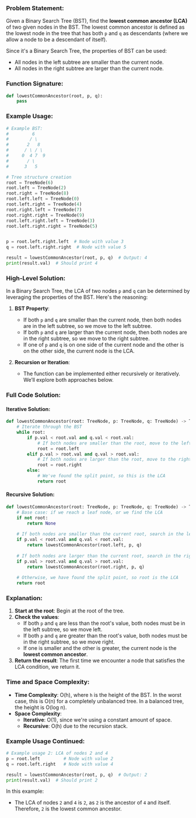 ### Problem Statement:

Given a Binary Search Tree (BST), find the **lowest common ancestor (LCA)** of two given nodes in the BST. The lowest common ancestor is defined as the lowest node in the tree that has both `p` and `q` as descendants (where we allow a node to be a descendant of itself).

Since it's a Binary Search Tree, the properties of BST can be used:
- All nodes in the left subtree are smaller than the current node.
- All nodes in the right subtree are larger than the current node.

### Function Signature:

```python
def lowestCommonAncestor(root, p, q):
    pass
```

### Example Usage:

```python
# Example BST:
#         6
#        / \
#       2   8
#      / \ / \
#     0  4 7  9
#       / \
#      3   5

# Tree structure creation
root = TreeNode(6)
root.left = TreeNode(2)
root.right = TreeNode(8)
root.left.left = TreeNode(0)
root.left.right = TreeNode(4)
root.right.left = TreeNode(7)
root.right.right = TreeNode(9)
root.left.right.left = TreeNode(3)
root.left.right.right = TreeNode(5)


p = root.left.right.left  # Node with value 3
q = root.left.right.right  # Node with value 5

result = lowestCommonAncestor(root, p, q)  # Output: 4
print(result.val)  # Should print 4
```

### High-Level Solution:

In a Binary Search Tree, the LCA of two nodes `p` and `q` can be determined by leveraging the properties of the BST. Here's the reasoning:

1. **BST Property**: 
   - If both `p` and `q` are smaller than the current node, then both nodes are in the left subtree, so we move to the left subtree.
   - If both `p` and `q` are larger than the current node, then both nodes are in the right subtree, so we move to the right subtree.
   - If one of `p` and `q` is on one side of the current node and the other is on the other side, the current node is the LCA.

2. **Recursion or Iteration**:
   - The function can be implemented either recursively or iteratively. We’ll explore both approaches below.

### Full Code Solution:

#### Iterative Solution:

```python
def lowestCommonAncestor(root: TreeNode, p: TreeNode, q: TreeNode) -> TreeNode:
    # Iterate through the BST
    while root:
        if p.val < root.val and q.val < root.val:
            # If both nodes are smaller than the root, move to the left subtree
            root = root.left
        elif p.val > root.val and q.val > root.val:
            # If both nodes are larger than the root, move to the right subtree
            root = root.right
        else:
            # We've found the split point, so this is the LCA
            return root
```

#### Recursive Solution:

```python
def lowestCommonAncestor(root: TreeNode, p: TreeNode, q: TreeNode) -> TreeNode:
    # Base case: if we reach a leaf node, or we find the LCA
    if not root:
        return None
    
    # If both nodes are smaller than the current root, search in the left subtree
    if p.val < root.val and q.val < root.val:
        return lowestCommonAncestor(root.left, p, q)
    
    # If both nodes are larger than the current root, search in the right subtree
    if p.val > root.val and q.val > root.val:
        return lowestCommonAncestor(root.right, p, q)
    
    # Otherwise, we have found the split point, so root is the LCA
    return root
```

### Explanation:

1. **Start at the root**: Begin at the root of the tree.
2. **Check the values**: 
   - If both `p` and `q` are less than the root's value, both nodes must be in the left subtree, so we move left.
   - If both `p` and `q` are greater than the root's value, both nodes must be in the right subtree, so we move right.
   - If one is smaller and the other is greater, the current node is the **lowest common ancestor**.
3. **Return the result**: The first time we encounter a node that satisfies the LCA condition, we return it.

### Time and Space Complexity:

- **Time Complexity**: O(h), where `h` is the height of the BST. In the worst case, this is O(n) for a completely unbalanced tree. In a balanced tree, the height is O(log n).
- **Space Complexity**: 
   - **Iterative**: O(1), since we're using a constant amount of space.
   - **Recursive**: O(h) due to the recursion stack.

### Example Usage Continued:

```python
# Example usage 2: LCA of nodes 2 and 4
p = root.left         # Node with value 2
q = root.left.right   # Node with value 4

result = lowestCommonAncestor(root, p, q)  # Output: 2
print(result.val)  # Should print 2
```

In this example:
- The LCA of nodes `2` and `4` is `2`, as `2` is the ancestor of `4` and itself. Therefore, `2` is the lowest common ancestor.
